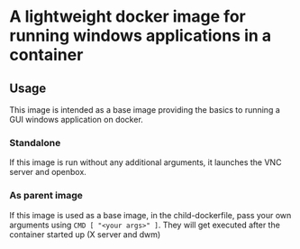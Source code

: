 # A lightweight docker image for running windows applications in a container

## Usage
This image is intended as a base image providing the basics to running a GUI windows application on docker.

### Standalone
If this image is run without any additional arguments, it launches the VNC server and openbox.

### As parent image
If this image is used as a base image, in the child-dockerfile, pass your own arguments using `CMD [ "<your args>" ]`. 
They will get executed after the container started up (X server and dwm)
